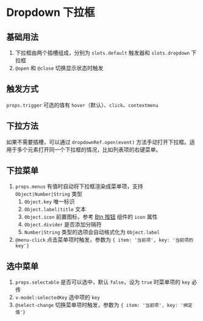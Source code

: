 # Dropdown 下拉框

## 基础用法

1. 下拉框由两个插槽组成，分别为 `slots.default` 触发器和 `slots.dropdown` 下拉框
2. `@open` 和 `@close` 切换显示状态时触发

<preview path="./demos/dropdown-basic.vue"></preview>

## 触发方式

`props.trigger` 可选的值有 `hover`（默认）、`click`、`contextmenu`

<preview path="./demos/dropdown-trigger.vue"></preview>

## 下拉方法

如果不需要插槽，可以通过 `dropdownRef.open(event)` 方法手动打开下拉框。适用于多个元素打开同一个下拉框的情况，比如列表项的右键菜单。

<preview path="./demos/dropdown-method.vue"></preview>

## 下拉菜单

1. `props.menus` 有值时自动将下拉框渲染成菜单项，支持 `Object|Number|String` 类型
   1. `Object.key` 唯一标识
   2. `Object.label|title` 文本
   3. `Object.icon` 前置图标，参考 [Btn 按钮](/component/btn#前置图标) 组件的 `icon` 属性
   4. `Object.divider` 是否添加分隔符
   5. `Number|String` 类型的选项会自动格式化为 `Object.label`
2. `@menu-click` 点击菜单项时触发，参数为 `{ item: '当前项', key: '当前项的 key'}`

<preview path="./demos/menu-basic.vue"></preview>

## 选中菜单

1. `props.selectable` 是否可以选中，默认 `false`，设为 `true` 时菜单项的 `key` 必传
2. `v-model:selectedKey` 选中项的 `key`
3. `@select-change` 切换菜单项时触发，参数为 `{ item: '当前项', key: '绑定值'}`

<preview path="./demos/menu-select.vue"></preview>
